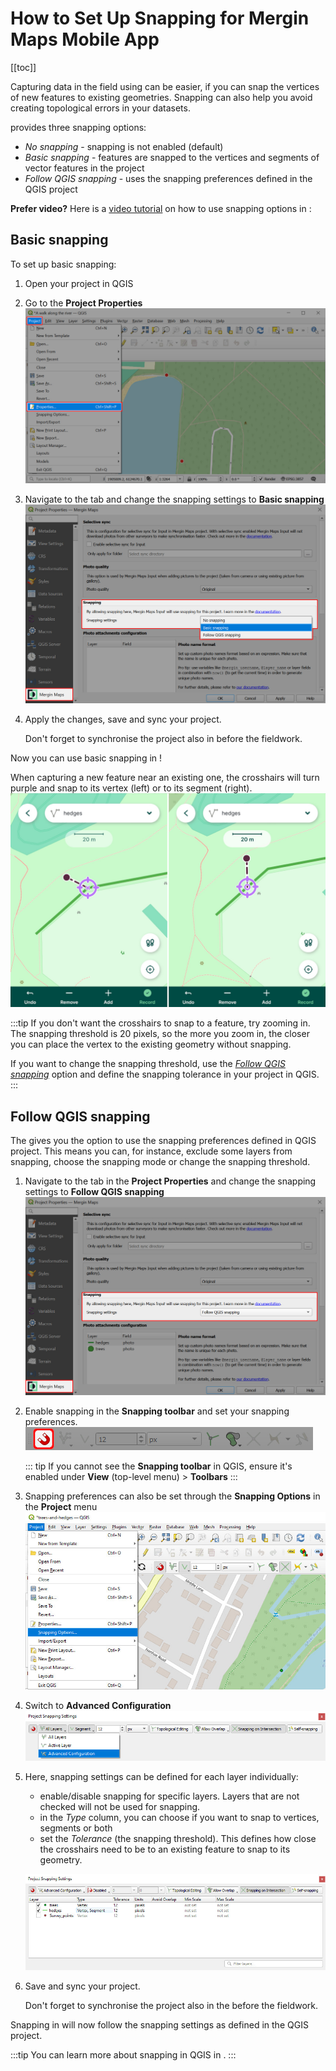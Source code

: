 # How to Set Up Snapping for Mergin Maps Mobile App 
[[toc]]

Capturing data in the field using <MobileAppName /> can be easier, if you can snap the vertices of new features to existing geometries. Snapping can also help you avoid creating topological errors in your datasets. 

[<QGISPluginName />](../../manage/plugin/) provides three snapping options:
- *No snapping* - snapping is not enabled (default)
- *Basic snapping* - features are snapped to the vertices and segments of vector features in the project
- *Follow QGIS snapping* - uses the snapping preferences defined in the QGIS project

**Prefer video?** Here is a [video tutorial](https://youtu.be/aFG0iDuZZuI?si=3lBMlGV2Oqw7A3gg) on how to use snapping options in <MainPlatformName />:

<YouTube id="aFG0iDuZZuI" title="Snapping" />

## Basic snapping
To set up basic snapping:
1. Open your <MainPlatformName /> project in QGIS
2. Go to the **Project Properties**
![QGIS project properties](../qgis-project-properties.jpg "QGIS project properties")

3. Navigate to the **<MainPlatformName />** tab and change the snapping settings to **Basic snapping**
![Mergin Maps snapping options](../features/project_snapping.jpg "Mergin Maps snapping options")

4. Apply the changes, save and sync your project. 
   
   Don't forget to synchronise the project also in <MobileAppName /> before the fieldwork.

Now you can use basic snapping in <MobileAppName />! 

When capturing a new feature near an existing one, the crosshairs will turn purple and snap to its vertex (left) or to its segment (right).
![Mergin Maps mobile app crosshairs when snapping](./mobile-app-basic-snapping.jpg "Mergin Maps mobile app crosshairs when snapping")

:::tip
If you don't want the crosshairs to snap to a feature, try zooming in. The snapping threshold is 20 pixels, so the more you zoom in, the closer you can place the vertex to the existing geometry without snapping.

If you want to change the snapping threshold, use the *[Follow QGIS snapping](#follow-qgis-snapping)* option and define the snapping tolerance in your <MainPlatformName /> project in QGIS.
:::


## Follow QGIS snapping
The <QGISPluginNameShort /> gives you the option to use the snapping preferences defined in QGIS project. This means you can, for instance, exclude some layers from snapping, choose the snapping mode or change the snapping threshold.

1. Navigate to the **<MainPlatformName />** tab in the **Project Properties** and change the snapping settings to **Follow QGIS snapping**
   ![Mergin Maps follow QGIS snapping](./plugin-qgis-snapping.jpg "Mergin Maps follow QGIS snapping")

2. Enable snapping in the **Snapping toolbar** and set your snapping preferences.
   ![QGIS enable snapping](./qgis-snapping-enable.jpg "QGIS enable snapping")
   
   ::: tip
   If you cannot see the **Snapping toolbar** in QGIS, ensure it's enabled under **View** (top-level menu) > **Toolbars**
   :::
   
3. Snapping preferences can also be set through the **Snapping Options** in the **Project** menu
   ![QGIS snapping options](./qgis-snapping-options.jpg "QGIS snapping options")
   
4. Switch to **Advanced Configuration**
   ![QGIS advanced snapping configuration](./qgis-snapping-advanced.jpg "QGIS advanced snapping configuration")
   
5. Here, snapping settings can be defined for each layer individually:
   - enable/disable snapping for specific layers. Layers that are not checked will not be used for snapping.
   - in the *Type* column, you can choose if you want to snap to vertices, segments or both
   - set the *Tolerance* (the snapping threshold). This defines how close the crosshairs need to be to an existing feature to snap to its geometry.
   
   ![QGIS snapping settings](./qgis-snapping-settings.jpg "QGIS snapping settings")
 
4. Save and sync your project.

   Don't forget to synchronise the project also in the <MobileAppNameShort /> before the fieldwork.

Snapping in <MobileAppName /> will now follow the snapping settings as defined in the QGIS project.

:::tip
You can learn more about snapping in QGIS in <QGISHelp ver="3.22" link="user_manual/working_with_vector/editing_geometry_attributes.html?highlight=snapping#snapping-and-digitizing-options" text="QGIS User Guide" />.
:::
